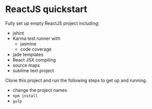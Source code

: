 ReactJS quickstart
==================

Fully set up empty ReactJS project including:
- jshint
- Karma test runner with
  - jasmine
  - code coverage
- jade templates
- React JSX compiling
- source maps
- sublime text project

Clone this project and run the following steps to get up and running.

- change the project names
- `npm install`
- `gulp`
